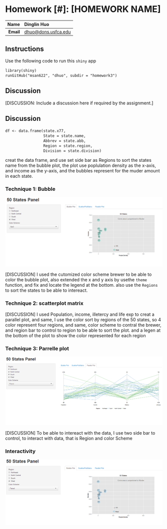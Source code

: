 Homework [#]: [HOMEWORK NAME]
==============================

| **Name**  | Dinglin Huo  |
|----------:|:-------------|
| **Email** | dhuo@dons.usfca.edu |

## Instructions ##

Use the following code to run this `shiny` app
```
library(shiny)
runGitHub("msan622", "dhuo", subdir = "homework3")
```

## Discussion ##

[DISCUSSION: Include a discussion here if required by the assignment.]
## Discussion ##
```
df <- data.frame(state.x77,
                 State = state.name,
                 Abbrev = state.abb,
                 Region = state.region,
                 Division = state.division)
```
creat the data frame, and use 
 set side bar as Regions to sort the states name from the bubble plot, the plot use poplulation density as the x-axis, and income as the y-axis, and the bubbles represent for the muder amount in each state.
### Technique 1: Bubble ###

![technique1](bubbleplot.PNG)

[DISCUSSION]
I used the cutomized color scheme brewer to be able to color the bubble plot, also extended the x and y axis by usethe `theme` function, and fix and locate the legend at the bottom. also use the `Regions` to sort the states to be able to intereact.
### Technique 2: scatterplot matrix ###


[DISCUSSION]
I used Population, income, illetercy and life exp to creat a parallel plot, and same, I use the color sort by regions of the 50 states, so 4 color represent four regions, and same, color scheme to contral the brewer, and region bar to control to region to be able to sort the plot. and a legen at the bottom of the plot to show the color represented for each region
### Technique 3: Parrelle plot ###

![technique3](parallelplot.PNG)

[DISCUSSION]
To be able to intereact with the data, I use two side bar to control, to interact with data, that is Region and color Scheme
### Interactivity ###

![screenshot](inter.PNG)


